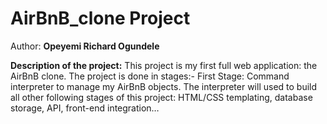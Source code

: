#	AirBnB_clone Project
Author: **Opeyemi Richard Ogundele**

**Description of the project:** 
This project is my first full web application: the AirBnB clone. 
The project is done in stages:-
First Stage: Command interpreter to manage my AirBnB objects. The interpreter will used to build all other following stages of this project: HTML/CSS templating, database storage, API, front-end integration…
